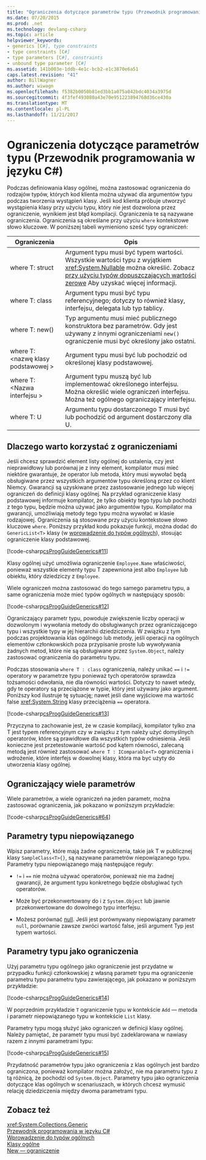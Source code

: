 ```yaml
---
title: "Ograniczenia dotyczące parametrów typu (Przewodnik programowania w języku C#)"
ms.date: 07/20/2015
ms.prod: .net
ms.technology: devlang-csharp
ms.topic: article
helpviewer_keywords:
- generics [C#], type constraints
- type constraints [C#]
- type parameters [C#], constraints
- unbound type parameter [C#]
ms.assetid: 141b003e-1ddb-4e1c-bcb2-e1c3870e6a51
caps.latest.revision: "41"
author: BillWagner
ms.author: wiwagn
ms.openlocfilehash: f5382b0050b81ed3bb1a075a042bdc4034a3975d
ms.sourcegitcommit: 4f3fef493080a43e70e951223894768d36ce430a
ms.translationtype: MT
ms.contentlocale: pl-PL
ms.lasthandoff: 11/21/2017
---
```

# <a name="constraints-on-type-parameters-c-programming-guide"></a>Ograniczenia dotyczące parametrów typu (Przewodnik programowania w języku C#)
Podczas definiowania klasy ogólnej, można zastosować ograniczenia do rodzajów typów, których kod klienta można używać dla argumentów typu podczas tworzenia wystąpień klasy. Jeśli kod klienta próbuje utworzyć wystąpienia klasy przy użyciu typu, który nie jest dozwolona przez ograniczenie, wynikiem jest błąd kompilacji. Ograniczenia te są nazywane ograniczenia. Ograniczenia są określane przy użyciu `where` kontekstowe słowo kluczowe. W poniższej tabeli wymieniono sześć typy ograniczeń:  
  
|Ograniczenia|Opis|  
|----------------|-----------------|  
|where T: struct|Argument typu musi być typem wartości. Wszystkie wartości typu z wyjątkiem <xref:System.Nullable> można określić. Zobacz [przy użyciu typów dopuszczających wartości zerowe](../../../csharp/programming-guide/nullable-types/using-nullable-types.md) Aby uzyskać więcej informacji.|  
|where T: class|Argument typu musi być typu referencyjnego; dotyczy to również klasy, interfejsu, delegata lub typ tablicy.|  
|where T: new()|Typ argumentu musi mieć publicznego konstruktora bez parametrów. Gdy jest używany z innymi ograniczeniami `new()` ograniczenie musi być określony jako ostatni.|  
|where T: \<nazwę klasy podstawowej >|Argument typu musi być lub pochodzić od określonej klasy podstawowej.|  
|where T: \<Nazwa interfejsu >|Argument typu muszą być lub implementować określonego interfejsu. Można określić wiele ograniczeń interfejsu. Można też ogólnego ograniczający interfejsu.|  
|where T: U|Argumentu typu dostarczonego T musi być lub pochodzić od argument dostarczony dla U.|  
  
## <a name="why-use-constraints"></a>Dlaczego warto korzystać z ograniczeniami  
 Jeśli chcesz sprawdzić element listy ogólnej do ustalenia, czy jest nieprawidłowy lub porównaj je z inny element, kompilator musi mieć niektóre gwarantuje, że operator lub metoda, który musi wywołać będą obsługiwane przez wszystkich argumentów typu określoną przez co klient Niemcy. Gwarancji są uzyskiwane przez zastosowanie jednego lub więcej ograniczeń do definicji klasy ogólnej. Na przykład ograniczenie klasy podstawowej informuje kompilator, że tylko obiekty tego typu lub pochodzi z tego typu, będzie można używać jako argumentów typu. Kompilator ma gwarancji, umożliwiają metody tego typu można wywołać w klasie rodzajowej. Ograniczenia są stosowane przy użyciu kontekstowe słowo kluczowe `where`. Poniższy przykład kodu pokazuje funkcji, można dodać do `GenericList<T>` klasy (w [wprowadzenie do typów ogólnych](../../../csharp/programming-guide/generics/introduction-to-generics.md)), stosując ograniczenie klasy podstawowej.  
  
 [!code-csharp[csProgGuideGenerics#11](../../../csharp/programming-guide/generics/codesnippet/CSharp/constraints-on-type-parameters_1.cs)]  
  
 Klasy ogólnej użyć umożliwia ograniczenie `Employee.Name` właściwości, ponieważ wszystkie elementy typu T zapewniona jest albo `Employee` lub obiektu, który dziedziczy z `Employee`.  
  
 Wiele ograniczeń można zastosować do tego samego parametru typu, a same ograniczenia może mieć typów ogólnych w następujący sposób:  
  
 [!code-csharp[csProgGuideGenerics#12](../../../csharp/programming-guide/generics/codesnippet/CSharp/constraints-on-type-parameters_2.cs)]  
  
 Ograniczający parametr typu, powoduje zwiększenie liczby operacji w dozwolonym i wywołania metody do obsługiwanych przez ograniczającego typu i wszystkie typy w jej hierarchii dziedziczenia. W związku z tym podczas projektowania klas ogólnego lub metody, jeśli operacji na ogólnych elementów członkowskich poza przypisanie proste lub wywoływania żadnych metod, które nie są obsługiwane przez `System.Object`, należy zastosować ograniczenia do parametru typu.  
  
 Podczas stosowania `where T : class` ograniczenia, należy unikać `==` i `!=` operatory w parametrze typu ponieważ tych operatorów sprawdza tożsamości odwołania, nie dla równości wartości. Dotyczy to nawet wtedy, gdy te operatory są przeciążone w typie, który jest używany jako argument. Poniższy kod ilustruje tę sytuację; nawet jeśli dane wyjściowe ma wartość false <xref:System.String> klasy przeciążenia `==` operatora.  
  
 [!code-csharp[csProgGuideGenerics#13](../../../csharp/programming-guide/generics/codesnippet/CSharp/constraints-on-type-parameters_3.cs)]  
  
 Przyczyna to zachowanie jest, że w czasie kompilacji, kompilator tylko zna T jest typem referencyjnym czy w związku z tym należy użyć domyślnych operatorów, które są prawidłowe dla wszystkich typów odniesienia. Jeśli konieczne jest przetestowanie wartość pod kątem równości, zalecaną metodą jest również zastosować `where T : IComparable<T>` ograniczenia i wdrożenie, które interfejs w dowolnej klasy, która ma być użyty do utworzenia klasy ogólnej.  
  
## <a name="constraining-multiple-parameters"></a>Ograniczający wiele parametrów  
 Wiele parametrów, a wiele ograniczeń na jeden parametr, można zastosować ograniczenia, jak pokazano w poniższym przykładzie:  
  
 [!code-csharp[csProgGuideGenerics#64](../../../csharp/programming-guide/generics/codesnippet/CSharp/constraints-on-type-parameters_4.cs)]  
  
## <a name="unbounded-type-parameters"></a>Parametry typu niepowiązanego  
 Wpisz parametry, które mają żadne ograniczenia, takie jak T w publicznej klasy `SampleClass<T>{}`, są nazywane parametrów niepowiązanego typu. Parametry typu niepowiązanego mają następujące reguły:  
  
-   `!=` i `==` nie można używać operatorów, ponieważ nie ma żadnej gwarancji, że argument typu konkretnego będzie obsługiwać tych operatorów.  
  
-   Może być przekonwertowany do i z `System.Object` lub jawnie przekonwertowane do dowolnego typu interfejsu.  
  
-   Możesz porównać [null](../../../csharp/language-reference/keywords/null.md). Jeśli jest porównywany niepowiązany parametr `null`, porównanie zawsze zwróci wartość false, jeśli argument Typ jest typem wartości.  
  
## <a name="type-parameters-as-constraints"></a>Parametry typu jako ograniczenia  
 Użyj parametru typu ogólnego jako ograniczenie jest przydatne w przypadku funkcji członkowskiej z własną parametr typu ma ograniczenie parametru typu parametru typu zawierającego, jak pokazano w poniższym przykładzie:  
  
 [!code-csharp[csProgGuideGenerics#14](../../../csharp/programming-guide/generics/codesnippet/CSharp/constraints-on-type-parameters_5.cs)]  
  
 W poprzednim przykładzie `T` ograniczenie typu w kontekście `Add` — metoda i parametr niepowiązanego typu w kontekście `List` klasy.  
  
 Parametry typu mogą służyć jako ograniczeń w definicji klasy ogólnej. Należy pamiętać, że parametr typu musi być zadeklarowana w nawiasy razem z innymi parametrami typu:  
  
 [!code-csharp[csProgGuideGenerics#15](../../../csharp/programming-guide/generics/codesnippet/CSharp/constraints-on-type-parameters_6.cs)]  
  
 Przydatność parametrów typu jako ograniczenia z klas ogólnych jest bardzo ograniczona, ponieważ kompilator można założyć, nie ma parametru typu z tą różnicą, że pochodzi od `System.Object`. Parametry typu jako ograniczenia dotyczące klas ogólnych w scenariuszach, w których chcesz wymusić relację dziedziczenia między dwoma parametrami typu.  
  
## <a name="see-also"></a>Zobacz też  
 <xref:System.Collections.Generic>  
 [Przewodnik programowania w języku C#](../../../csharp/programming-guide/index.md)  
 [Wprowadzenie do typów ogólnych](../../../csharp/programming-guide/generics/introduction-to-generics.md)  
 [Klasy ogólne](../../../csharp/programming-guide/generics/generic-classes.md)  
 [New — ograniczenie](../../../csharp/language-reference/keywords/new-constraint.md)
